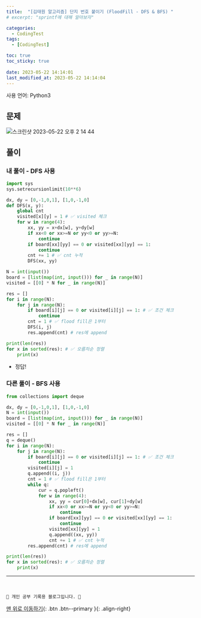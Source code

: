 ```yaml
---
title:  "[김태원 알고리즘] 단지 번호 붙이기 (FloodFill - DFS & BFS) "
# excerpt: "sprintf에 대해 알아보자"

categories:
  - CodingTest
tags:
  - [CodingTest]

toc: true
toc_sticky: true
 
date: 2023-05-22 14:14:01
last_modified_at: 2023-05-22 14:14:04
---
```


사용 언어: Python3

## 문제
![스크린샷 2023-05-22 오후 2 14 44](https://github.com/minju412/EcommerceApp/assets/59405576/0c89ef96-8544-4b37-9bad-7efe1d9c82d3)


## 풀이
### 내 풀이 - DFS 사용
```py
import sys
sys.setrecursionlimit(10**6)

dx, dy = [0,-1,0,1], [1,0,-1,0]
def DFS(x, y):
    global cnt
    visited[x][y] = 1 # ✅ visited 체크
    for w in range(4):
        xx, yy = x+dx[w], y+dy[w]
        if xx<0 or xx>=N or yy<0 or yy>=N:
            continue
        if board[xx][yy] == 0 or visited[xx][yy] == 1:
            continue
        cnt += 1 # ✅ cnt 누적
        DFS(xx, yy)

N = int(input())
board = [list(map(int, input())) for _ in range(N)]
visited = [[0] * N for _ in range(N)]

res = []
for i in range(N):
    for j in range(N):
        if board[i][j] == 0 or visited[i][j] == 1: # ✅ 조건 체크
            continue
        cnt = 1 # ✅ flood fill은 1부터
        DFS(i, j)
        res.append(cnt) # res에 append

print(len(res))
for x in sorted(res): # ✅ 오름차순 정렬
    print(x)
```
- 정답!


### 다른 풀이 - BFS 사용
```py
from collections import deque

dx, dy = [0,-1,0,1], [1,0,-1,0]
N = int(input())
board = [list(map(int, input())) for _ in range(N)]
visited = [[0] * N for _ in range(N)]

res = []
q = deque()
for i in range(N):
    for j in range(N):
        if board[i][j] == 0 or visited[i][j] == 1: # ✅ 조건 체크
            continue
        visited[i][j] = 1
        q.append((i, j))
        cnt = 1 # ✅ flood fill은 1부터
        while q:
            cur = q.popleft()
            for w in range(4):
                xx, yy = cur[0]+dx[w], cur[1]+dy[w]
                if xx<0 or xx>=N or yy<0 or yy>=N:
                    continue
                if board[xx][yy] == 0 or visited[xx][yy] == 1:
                    continue
                visited[xx][yy] = 1
                q.append((xx, yy))
                cnt += 1 # ✅ cnt 누적
        res.append(cnt) # res에 append

print(len(res))
for x in sorted(res): # ✅ 오름차순 정렬
    print(x)
```




***
<br>


    💛 개인 공부 기록용 블로그입니다. 👻

[맨 위로 이동하기](#){: .btn .btn--primary }{: .align-right}